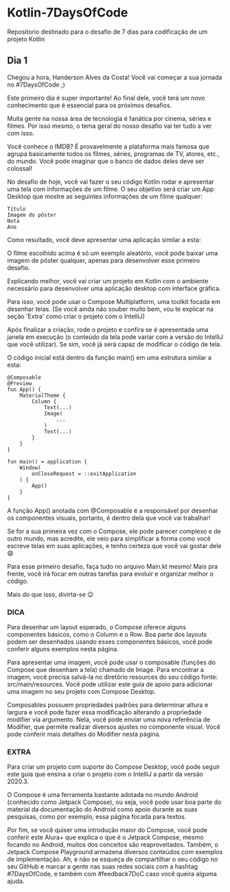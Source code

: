 # Kotlin-7DaysOfCode
Repositorio destinado para o desafio de 7 dias para codificação de um projeto Kotlin

## Dia 1

Chegou a hora, Handerson Alves da Costa! Você vai começar a sua jornada no #7DaysOfCode ;)

Este primeiro dia é super importante! Ao final dele, você terá um novo conhecimento que é essencial para os próximos desafios.

Muita gente na nossa área de tecnologia é fanática por cinema, séries e filmes. Por isso mesmo, o tema geral do nosso desafio vai ter tudo a ver com isso.

Você conhece o IMDB? É provavelmente a plataforma mais famosa que agrupa basicamente todos os filmes, séries, programas de TV, atores, etc., do mundo. Você pode imaginar que o banco de dados deles deve ser colossal!

No desafio de hoje, você vai fazer o seu código Kotlin rodar e apresentar uma tela com informações de um filme. O seu objetivo será criar um App Desktop que mostre as seguintes informações de um filme qualquer:
```
Título
Imagem do pôster
Nota
Ano
```
Como resultado, você deve apresentar uma aplicação similar a esta:

O filme escolhido acima é só um exemplo aleatório, você pode baixar uma imagem de pôster qualquer, apenas para desenvolver esse primeiro desafio.

Explicando melhor, você vai criar um projeto em Kotlin com o ambiente necessário para desenvolver uma aplicação desktop com interface gráfica.

Para isso, você pode usar o Compose Multiplatform, uma toolkit focada em desenhar telas.
(Se você ainda não souber muito bem, vou te explicar na seção 'Extra' como criar o projeto com o IntelliJ)

Após finalizar a criação, rode o projeto e confira se é apresentada uma janela em execução (o conteúdo da tela pode variar com a versão do IntelliJ que você utilizar). Se sim, você já será capaz de modificar o código de tela.

O código inicial está dentro da função main() em uma estrutura similar a esta:
```
@Composable
@Preview
fun App() {
    MaterialTheme {
        Column {
            Text(...)
            Image(
                ...
            )
            Text(...)
        }
    }
}

fun main() = application {
    Window(
        onCloseRequest = ::exitApplication
    ) {
        App()
    }
}
```

A função App() anotada com @Composable é a responsável por desenhar os componentes visuais, portanto, é dentro dela que você vai trabalhar!

Se for a sua primeira vez com o Compose, ele pode parecer complexo e de outro mundo, mas acredite, ele veio para simplificar a forma como você escreve telas em suas aplicações, e tenho certeza que você vai gostar dele 😄

Para esse primeiro desafio, faça tudo no arquivo Main.kt mesmo! Mais pra frente, você irá focar em outras tarefas para evoluir e organizar melhor o código.

Mais do que isso, divirta-se 😉

### DICA

Para desenhar um layout esperado, o Compose oferece alguns componentes básicos, como o Column e o Row. Boa parte dos layouts podem ser desenhados usando esses componentes básicos, você pode conferir alguns exemplos nesta página.

Para apresentar uma imagem, você pode usar o composable (funções do Compose que desenham a tela) chamado de Image. Para encontrar a imagem, você precisa salvá-la no diretório resources do seu código fonte: src/main/resources. Você pode utilizar este guia de apoio para adicionar uma imagem no seu projeto com Compose Desktop.

Composables possuem propriedades padrões para determinar altura e largura e você pode fazer essa modificação alterando a propriedade modifier via argumento. Nela, você pode enviar uma nova referência de Modifier, que permite realizar diversos ajustes no componente visual. Você pode conferir mais detalhes do Modifier nesta página.


### EXTRA
Para criar um projeto com suporte do Compose Desktop, você pode seguir este guia que ensina a criar o projeto com o IntelliJ a partir da versão 2020.3.

O Compose é uma ferramenta bastante adotada no mundo Android (conhecido como Jetpack Compose), ou seja, você pode usar boa parte do material da documentação do Android como apoio durante as suas pesquisas, como por exemplo, essa página focada para textos.

Por fim, se você quiser uma introdução maior do Compose, você pode conferir este Alura+ que explica o que é o Jetpack Compose, mesmo focando no Android, muitos dos conceitos são reaproveitados. Também, o Jetpack Compose Playground armazena diversos conteúdos com exemplos de implementação.
Ah, e não se esqueça de compartilhar o seu código no seu GitHub e marcar a gente nas suas redes sociais com a hashtag #7DaysOfCode, e também com #feedback7DoC caso você queira alguma ajuda.
